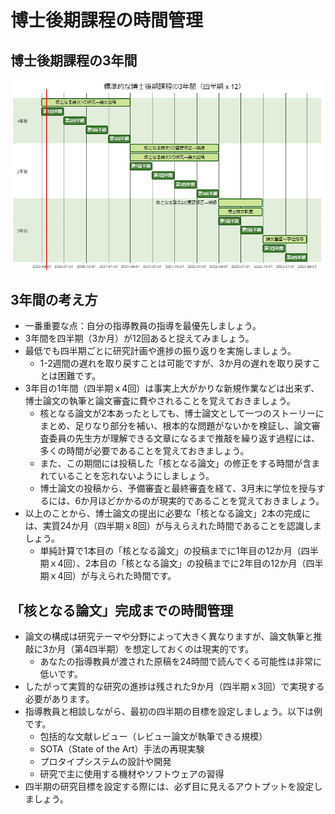 # 博士後期課程の時間管理

## 博士後期課程の3年間

![](gantt-phd.PNG)

## 3年間の考え方

- 一番重要な点：自分の指導教員の指導を最優先しましょう。
- 3年間を四半期（3か月）が12回あると捉えてみましょう。
- 最低でも四半期ごとに研究計画や進捗の振り返りを実施しましょう。
  - 1-2週間の遅れを取り戻すことは可能ですが、3か月の遅れを取り戻すことは困難です。
- 3年目の1年間（四半期ｘ4回）は事実上大がかりな新規作業などは出来ず、博士論文の執筆と論文審査に費やされることを覚えておきましょう。
  - 核となる論文が2本あったとしても、博士論文として一つのストーリーにまとめ、足りなり部分を補い、根本的な問題がないかを検証し、論文審査委員の先生方が理解できる文章になるまで推敲を繰り返す過程には、多くの時間が必要であることを覚えておきましょう。
  - また、この期間には投稿した「核となる論文」の修正をする時間が含まれていることを忘れないようにしましょう。
  - 博士論文の投稿から、予備審査と最終審査を経て、3月末に学位を授与するには、6か月ほどかかるのが現実的であることを覚えておきましょう。
- 以上のことから、博士論文の提出に必要な「核となる論文」2本の完成には、実質24か月（四半期ｘ8回）が与えらえれた時間であることを認識しましょう。
  - 単純計算で1本目の「核となる論文」の投稿までに1年目の12か月（四半期ｘ4回）、2本目の「核となる論文」の投稿までに2年目の12か月（四半期ｘ4回）が与えられた時間です。

## 「核となる論文」完成までの時間管理

- 論文の構成は研究テーマや分野によって大きく異なりますが、論文執筆と推敲に3か月（第4四半期）を想定しておくのは現実的です。
  - あなたの指導教員が渡された原稿を24時間で読んでくる可能性は非常に低いです。
- したがって実質的な研究の進捗は残された9か月（四半期ｘ3回）で実現する必要があります。
- 指導教員と相談しながら、最初の四半期の目標を設定しましょう。以下は例です。
  - 包括的な文献レビュー（レビュー論文が執筆できる規模）
  - SOTA（State of the Art）手法の再現実験
  - プロタイプシステムの設計や開発
  - 研究で主に使用する機材やソフトウェアの習得
- 四半期の研究目標を設定する際には、必ず目に見えるアウトプットを設定しましょう。